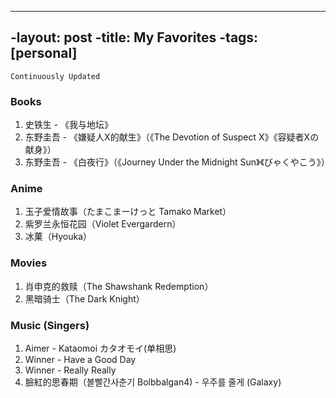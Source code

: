 ----
-layout: post
-title: My Favorites
-tags: [personal]
----

```Continuously Updated```

### Books
1. 史铁生 - 《我与地坛》
2. 东野圭吾 - 《嫌疑人X的献生》（《The Devotion of Suspect X》《容疑者Xの献身》）
3. 东野圭吾 - 《白夜行》（《Journey Under the Midnight Sun》《びゃくやこう》）

### Anime
1. 玉子爱情故事（たまこまーけっと Tamako Market）
2. 紫罗兰永恒花园（Violet Evergardern）
3. 冰菓（Hyouka）

### Movies
1. 肖申克的救赎（The Shawshank Redemption）
2. 黑暗骑士（The Dark Knight）

### Music (Singers)
1. Aimer - Kataomoi カタオモイ(单相思)
2. Winner - Have a Good Day
3. Winner - Really Really
4. 臉紅的思春期（볼빨간사춘기 Bolbbalgan4) - 우주를 줄게 (Galaxy)
